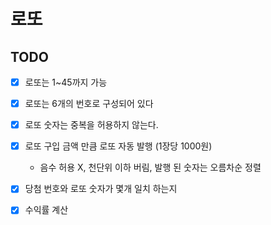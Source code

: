 # 로또

## TODO
- [x] 로또는 1~45까지 가능
- [x] 로또는 6개의 번호로 구성되어 있다
- [x] 로또 숫자는 중복을 허용하지 않는다.
- [x] 로또 구입 금액 만큼 로또 자동 발행 (1장당 1000원)
  - 음수 허용 X, 천단위 이하 버림, 발행 된 숫자는 오름차순 정렬
- [X] 당첨 번호와 로또 숫자가 몇개 일치 하는지
- [X] 수익률 계산

